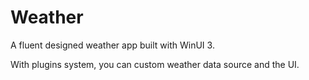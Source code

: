 # Weather

A fluent designed weather app built with WinUI 3.

With plugins system, you can custom weather data source and the UI.
